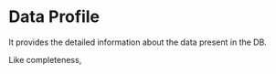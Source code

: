# Data Profile

It provides the detailed information about the data present in the DB. 

Like completeness,

